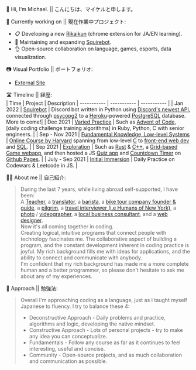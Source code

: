 🌱 Hi, I'm Michael. || こんにちは、マイケルと申します。

🔭 Currently working on || 現在作業中プロジェクト:<br>
- 📋 Developing a new [Rikaikun](https://chrome.google.com/webstore/detail/rikaikun/jipdnfibhldikgcjhfnomkfpcebammhp?hl=en) (chrome extension for JA/EN learning).
- 🤖 Maintaining and expanding [Squirebot](https://github.com/maikupero/squirebot).
- 👌 Open-source collaboration on language, games, esports, data visualization.

📷 Visual Portfolio || ポートフォリオ:<br>
- [External Site](https://maikerupero.smugmug.com)

🛣 Timeline || 経歴:<br>
| Time        | Project | Description
| ----------- | ----------- | ----------- | 
| Jan 2022 | [Squirebot](https://github.com/maikupero/squirebot) | Discord bot written in Python using [Discord's newest API](https://discord.com/developers/docs/intro), connected through [psycopg2](https://pypi.org/project/psycopg2/) to a [Heroku](https://heroku.com)-powered [PostgreSQL](https://www.postgresql.org/) database. More to come!|
| Dec 2021 | [Varied Practice](https://github.com/maikupero/fatpad/tree/master/practice) | Such as [Advent of Code](https://adventofcode.com/2021), [daily coding challenge training algorithms] in Ruby, Python, C with senior engineers. |
| Sep - Nov 2021 | [Fundamental Knowledge, Low-level Systems](https://github.com/maikupero/fatpad/tree/master/studies/cs50x) | [Online Course by Harvard](https://cs50.harvard.edu/x/2021/) spanning from low-level [C](https://cs50.harvard.edu/x/2021/weeks/5/) to [front-end web dev](https://cs50.harvard.edu/x/2021/weeks/8/) and [SQL](https://cs50.harvard.edu/x/2021/weeks/7/). |
| Sep 2021 | [Exploration](https://github.com/maikupero/fatpad/blob/master/resources) | Such as [Rust](https://github.com/maikupero/fatpad/tree/master/studies/rust) & [C++](https://github.com/maikupero/fatpad/blob/master/studies/learncpp/learncpp%20notes), a [Grid-based Game webapp](https://github.com/maikupero/fatpad/tree/master/practice/web_dev/youtube%20grid%20tutorial), and then hosted a JS [Quiz app](https://maikupero.github.io/quiz-app/index.html) and [Countdown Timer](https://maikupero.github.io/countdown-timer/index.html) on [Github Pages](https://pages.github.com/). |
| July - Sep 2021 | [Initial Immersion](https://github.com/maikupero/fatpad/tree/master/practice/js) | Daily Practice on Codewars & Leetcode in JS. |

🧗‍♂️ About me || 自己紹介:<br>

> During the last 7 years, while living abroad self-supported, I have been:<br>
> A [Teacher](http://www.ibe-hiroshima.com/), a [translator](https://amzn.to/3rX6Rxm), a [barista](https://backpackersjapan.co.jp/kyotohostel/en/), a [bike tour company founder & guide](https://biketourjapan.com), a [pilgrim](https://shikoku-tourism.com/en/shikoku-henro/shikoku-henro), a [travel interviewer (i.e Humans of New York)](https://www.instagram.com/sounds_of_japan/), a [photo](https://maikerupero.smugmug.com/Photography) / [videographer](https://youtu.be/dLvtdOi-5Dk), a [local business consultant](https://tecojapan.wordpress.com/), and a [web designer](https://stak.tech).<br>
> Now it's all coming together in coding.<br>
> Creating logical, intuitive programs that connect people with technology fascinates me. The collaborative aspect of building a program, and the constant development inherent in coding practice is joyful. My rich background fills me with ideas for applications, and the ability to connect and communicate with anybody. <br>
> I'm confident that my rich background has made me a more complete human and a better programmer, so please don't hesitate to ask me about any of my experiences.

📝 Approach || 勉強法:<br>
> Overall I'm approaching coding as a language, just as I taught myself Japanese to fluency. I try to balance these 4:
> + Deconstructive Approach - Daily problems and practice, algorithms and logic, developing the native mindset.
> + Constructive Approach - Lots of personal projects - try to make any idea you can conceptualize.
> + Fundamentals - Follow any course as far as it continues to feel interesting, useful and concise.
> + Community - Open-source projects, and as much collaboration and communication as possible.
